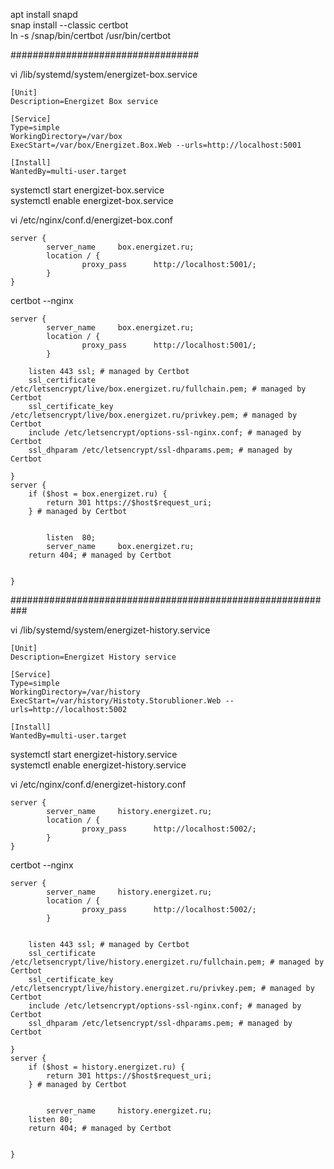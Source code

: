 apt install snapd\
snap install --classic certbot\
ln -s /snap/bin/certbot /usr/bin/certbot

##################################

vi /lib/systemd/system/energizet-box.service

	[Unit]
	Description=Energizet Box service

	[Service]
	Type=simple
	WorkingDirectory=/var/box
	ExecStart=/var/box/Energizet.Box.Web --urls=http://localhost:5001

	[Install]
	WantedBy=multi-user.target

systemctl start energizet-box.service\
systemctl enable energizet-box.service

vi /etc/nginx/conf.d/energizet-box.conf

	server {
			server_name     box.energizet.ru;
			location / {
					proxy_pass      http://localhost:5001/;
			}
	}

certbot --nginx

	server {
			server_name     box.energizet.ru;
			location / {
					proxy_pass      http://localhost:5001/;
			}

		listen 443 ssl; # managed by Certbot
		ssl_certificate /etc/letsencrypt/live/box.energizet.ru/fullchain.pem; # managed by Certbot
		ssl_certificate_key /etc/letsencrypt/live/box.energizet.ru/privkey.pem; # managed by Certbot
		include /etc/letsencrypt/options-ssl-nginx.conf; # managed by Certbot
		ssl_dhparam /etc/letsencrypt/ssl-dhparams.pem; # managed by Certbot

	}
	server {
		if ($host = box.energizet.ru) {
			return 301 https://$host$request_uri;
		} # managed by Certbot


			listen  80;
			server_name     box.energizet.ru;
		return 404; # managed by Certbot


	}
	

###########################################################

vi /lib/systemd/system/energizet-history.service

	[Unit]
	Description=Energizet History service

	[Service]
	Type=simple
	WorkingDirectory=/var/history
	ExecStart=/var/history/Histoty.Storublioner.Web --urls=http://localhost:5002

	[Install]
	WantedBy=multi-user.target

systemctl start energizet-history.service\
systemctl enable energizet-history.service

vi /etc/nginx/conf.d/energizet-history.conf

	server {
			server_name     history.energizet.ru;
			location / {
					proxy_pass      http://localhost:5002/;
			}
	}

certbot --nginx

	server {
			server_name     history.energizet.ru;
			location / {
					proxy_pass      http://localhost:5002/;
			}


		listen 443 ssl; # managed by Certbot
		ssl_certificate /etc/letsencrypt/live/history.energizet.ru/fullchain.pem; # managed by Certbot
		ssl_certificate_key /etc/letsencrypt/live/history.energizet.ru/privkey.pem; # managed by Certbot
		include /etc/letsencrypt/options-ssl-nginx.conf; # managed by Certbot
		ssl_dhparam /etc/letsencrypt/ssl-dhparams.pem; # managed by Certbot

	}
	server {
		if ($host = history.energizet.ru) {
			return 301 https://$host$request_uri;
		} # managed by Certbot


			server_name     history.energizet.ru;
		listen 80;
		return 404; # managed by Certbot


	}